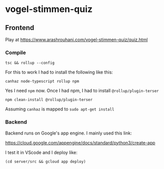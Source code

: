 # vogel-stimmen-quiz

## Frontend

Play at https://www.arashrouhani.com/vogel-stimmen-quiz/quiz.html

### Compile

    tsc && rollup --config

For this to work I had to install the following like this:

    canhaz node-typescript rollup npm
    
Yes I need `npm` now. Once I had npm, I had to install `@rollup/plugin-terser`

    npm clean-install @rollup/plugin-terser


Assuming `canhaz` is mapped to `sudo apt-get install`

### Backend

Backend runs on Google's app engine. I mainly used this link:

https://cloud.google.com/appengine/docs/standard/python3/create-app

I test it in VScode and I deploy like:

    (cd server/src && gcloud app deploy)